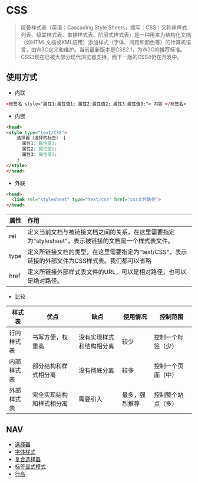 # CSS

> 层叠样式表（英语：Cascading Style Sheets，缩写：CSS；又称串样式列表、级联样式表、串接样式表、阶层式样式表）是一种用来为结构化文档（如HTML文档或XML应用）添加样式（字体、间距和颜色等）的计算机语言，由W3C定义和维护。当前最新版本是CSS2.1，为W3C的推荐标准。CSS3现在已被大部分现代浏览器支持，而下一版的CSS4仍在开发中。

## 使用方式

- 内联

```html
<标签名 style="属性1:属性值1; 属性2:属性值2; 属性3:属性值3;"> 内容 </标签名>
```

- 内嵌

```html
<head>
<style type="text/CSS">
    选择器（选择的标签） { 
      属性1: 属性值1;
      属性2: 属性值2; 
      属性3: 属性值3;
    }
</style>
</head>
```

- 外联

```html
<head>
  <link rel="stylesheet" type="text/css" href="css文件路径">
</head>
```

属性   | 作用
---- | :-------------------------------------------------------
rel  | 定义当前文档与被链接文档之间的关系，在这里需要指定为"stylesheet"，表示被链接的文档是一个样式表文件。
type | 定义所链接文档的类型，在这里需要指定为"text/CSS"，表示链接的外部文件为CSS样式表。我们都可以省略
href | 定义所链接外部样式表文件的URL，可以是相对路径，也可以是绝对路径。

- 比较

样式表   | 优点           | 缺点           | 使用情况    | 控制范围
----- | ------------ | ------------ | ------- | ---------
行内样式表 | 书写方便，权重高     | 没有实现样式和结构相分离 | 较少      | 控制一个标签（少）
内部样式表 | 部分结构和样式相分离   | 没有彻底分离       | 较多      | 控制一个页面（中）
外部样式表 | 完全实现结构和样式相分离 | 需要引入         | 最多，强烈推荐 | 控制整个站点（多）

## NAV

- [选择器](./选择器.md)
- [字体样式](./字体样式.md)
- [复合选择器](./复合选择器.md)
- [标签显式模式](./标签显式模式.md)
- [行高](./行高.md)